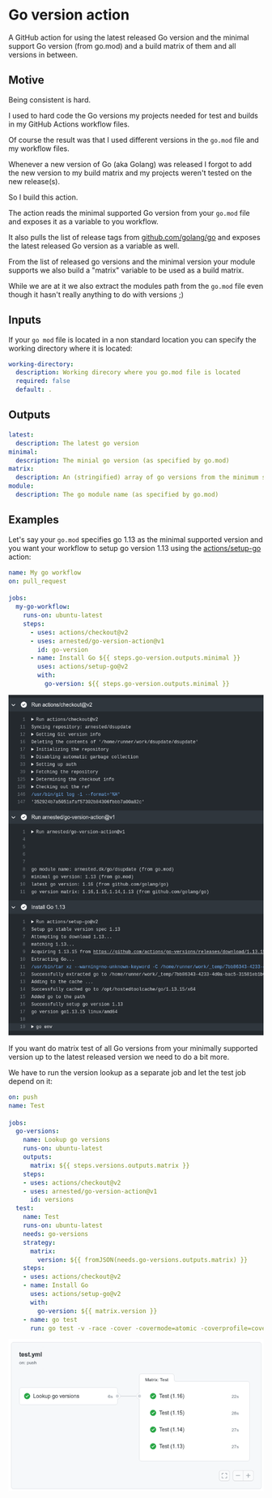# Go version action

A GitHub action for using the latest released Go version and the
minimal support Go version (from go.mod) and a build matrix of them
and all versions in between.

## Motive

Being consistent is hard.

I used to hard code the Go versions my projects needed for test and
builds in my GitHub Actions workflow files.

Of course the result was that I used different versions in the
`go.mod` file and my workflow files.

Whenever a new version of Go (aka Golang) was released I forgot to add
the new version to my build matrix and my projects weren't tested on
the new release(s).

So I build this action.

The action reads the minimal supported Go version from your `go.mod`
file and exposes it as a variable to you workflow.

It also pulls the list of release tags from
[github.com/golang/go](https://github.com/golang/go) and exposes the
latest released Go version as a variable as well.

From the list of released go versions and the minimal version your
module supports we also build a "matrix" variable to be used as a
build matrix.

While we are at it we also extract the modules path from the `go.mod`
file even though it hasn't really anything to do with versions ;)

## Inputs

If your `go mod` file is located in a non standard location you can
specify the working directory where it is located:

```yaml
working-directory:
  description: Working direcory where you go.mod file is located
  required: false
  default: .
```

## Outputs

```yaml
latest:
  description: The latest go version
minimal:
  description: The minial go version (as specified by go.mod)
matrix:
  description: An (stringified) array of go versions from the minimum supported version to the latest released version
module:
  description: The go module name (as specified by go.mod)
```

## Examples

Let's say your `go.mod` specifies go 1.13 as the minimal supported
version and you want your workflow to setup go version 1.13 using the
[actions/setup-go](https://github.com/actions/setup-go) action:

```yaml
name: My go workflow
on: pull_request

jobs:
  my-go-workflow:
    runs-on: ubuntu-latest
    steps:
      - uses: actions/checkout@v2
      - uses: arnested/go-version-action@v1
        id: go-version
      - name: Install Go ${{ steps.go-version.outputs.minimal }}
        uses: actions/setup-go@v2
        with:
          go-version: ${{ steps.go-version.outputs.minimal }}
```

![Log of running action](docs/action-run.png)

If you want do matrix test of all Go versions from your minimally
supported version up to the latest released version we need to do a
bit more.

We have to run the version lookup as a separate job and let the test
job depend on it:

```yaml
on: push
name: Test

jobs:
  go-versions:
    name: Lookup go versions
    runs-on: ubuntu-latest
    outputs:
      matrix: ${{ steps.versions.outputs.matrix }}
    steps:
    - uses: actions/checkout@v2
    - uses: arnested/go-version-action@v1
      id: versions
  test:
    name: Test
    runs-on: ubuntu-latest
    needs: go-versions
    strategy:
      matrix:
        version: ${{ fromJSON(needs.go-versions.outputs.matrix) }}
    steps:
    - uses: actions/checkout@v2
    - name: Install Go
      uses: actions/setup-go@v2
      with:
        go-version: ${{ matrix.version }}
    - name: go test
      run: go test -v -race -cover -covermode=atomic -coverprofile=coverage.txt ./...
```

![The workflow summary](docs/action-matrix-summary.png)
